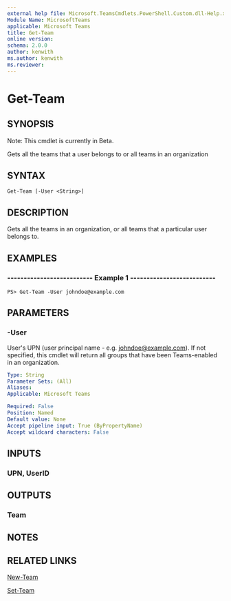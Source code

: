 ```yaml
---
external help file: Microsoft.TeamsCmdlets.PowerShell.Custom.dll-Help.xml
Module Name: MicrosoftTeams
applicable: Microsoft Teams
title: Get-Team
online version: 
schema: 2.0.0
author: kenwith
ms.author: kenwith
ms.reviewer:
---
```


# Get-Team

## SYNOPSIS
Note: This cmdlet is currently in Beta.

Gets all the teams that a user belongs to or all teams in an organization

## SYNTAX

```
Get-Team [-User <String>]
```

## DESCRIPTION
Gets all the teams in an organization, or all teams that a particular user belongs to.

## EXAMPLES

### --------------------------  Example 1  --------------------------
```
PS> Get-Team -User johndoe@example.com
```

## PARAMETERS

### -User
User's UPN (user principal name - e.g. johndoe@example.com).   If not specified, this cmdlet will return all groups that have been Teams-enabled in an organization. 

```yaml
Type: String
Parameter Sets: (All)
Aliases:
Applicable: Microsoft Teams

Required: False
Position: Named
Default value: None
Accept pipeline input: True (ByPropertyName)
Accept wildcard characters: False
```

## INPUTS

### UPN, UserID

## OUTPUTS

### Team

## NOTES

## RELATED LINKS

[New-Team](New-Team.md)

[Set-Team](Set-Team.md)
